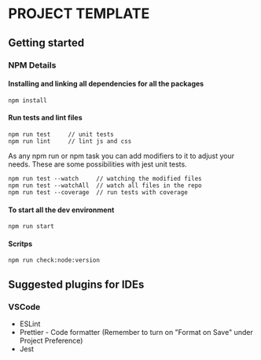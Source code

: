 # PROJECT TEMPLATE

## Getting started

### NPM Details

#### Installing and linking all dependencies for all the packages

```
npm install
```

#### Run tests and lint files

```
npm run test     // unit tests
npm run lint     // lint js and css
```

As any npm run or npm task you can add modifiers to it to adjust your needs. These are some possibilities with jest unit tests.

```
npm run test --watch     // watching the modified files
npm run test --watchAll  // watch all files in the repo
npm run test --coverage  // run tests with coverage
```

#### To start all the dev environment

```
npm run start
```

#### Scritps

```
npm run check:node:version
```

## Suggested plugins for IDEs

### VSCode

-   ESLint
-   Prettier - Code formatter (Remember to turn on "Format on Save" under Project Preference)
-   Jest

